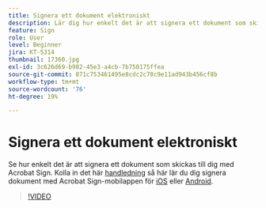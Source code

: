 ```yaml
---
title: Signera ett dokument elektroniskt
description: Lär dig hur enkelt det är att signera ett dokument som skickas till dig med Acrobat Sign
feature: Sign
role: User
level: Beginner
jira: KT-5314
thumbnail: 17360.jpg
exl-id: 3c626d69-b982-45e3-a4cb-7b758175ffea
source-git-commit: 871c753461495e8cdc2c78c9e11ad943b456cf8b
workflow-type: tm+mt
source-wordcount: '76'
ht-degree: 19%

---
```


# Signera ett dokument elektroniskt

Se hur enkelt det är att signera ett dokument som skickas till dig med Acrobat Sign. Kolla in det här [handledning](../mobile/sign-mobile.md) så här lär du dig signera dokument med Acrobat Sign-mobilappen för [iOS](https://apps.apple.com/se/app/adobe-sign/id481082197) eller [Android](https://play.google.com/store/apps/details?id=com.adobe.echosign&amp;hl=sv).

>[!VIDEO](https://video.tv.adobe.com/v/344217?quality=12&learn=on&hidetitle=true)
